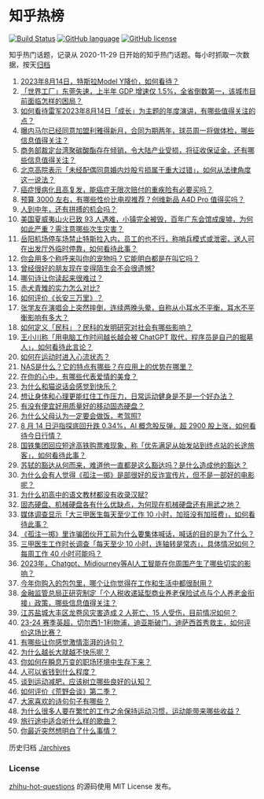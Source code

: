 # 知乎热榜
[![Build Status](https://github.com/ToWeLong/zhihu-hot-questions/workflows/CI/badge.svg)](https://github.com/ToWeLong/zhihu-hot-questions/actions)
[![GitHub language](https://img.shields.io/badge/language-golang-orange.svg)](https://golang.org/)
[![GitHub license](https://img.shields.io/github/license/ToWeLong/zhihu-hot-questions)](https://github.com/ToWeLong/zhihu-hot-questions/blob/main/LICENSE)

知乎热门话题，记录从 2020-11-29 日开始的知乎热门话题。每小时抓取一次数据，按天[归档](./archives)

<!-- BEGIN -->

1. [2023年8月14日，特斯拉Model Y降价，如何看待？](https://www.zhihu.com/question/617165139)
1. [「世界工厂」东莞失速，上半年 GDP 增速仅 1.5%，全省倒数第一，该城市目前面临怎样的困局？](https://www.zhihu.com/question/617183412)
1. [如何看待雷军2023年8月14日「成长」为主题的年度演讲，有哪些值得关注的点？](https://www.zhihu.com/question/617186355)
1. [曝内马尔已经同意加盟利雅得新月，合同为期两年，球员周一将做体检，哪些信息值得关注？](https://www.zhihu.com/question/617166995)
1. [商务部裁定台湾聚碳酸酯存在倾销，令大陆产业受损，将征收保证金，还有哪些信息值得关注？](https://www.zhihu.com/question/617201941)
1. [北京高院表示「未经配偶同意婚内炒股亏损属于重大过错」，如何从法律角度这一说法？](https://www.zhihu.com/question/617197162)
1. [癌症慢病化且高复发，能癌症无限次赔付的重疾险有必要买吗？](https://www.zhihu.com/question/617222491)
1. [预算 3000 左右，有哪些性价比电视推荐？创维新品 A4D Pro 值得买吗？](https://www.zhihu.com/question/617097776)
1. [人到中年，还有拼搏的机会吗？](https://www.zhihu.com/question/614717058)
1. [美国夏威夷山火已致 93 人遇难，小镇完全被毁，百年广东会馆成废墟，为何如此严重？需注意哪些次生灾害？](https://www.zhihu.com/question/617162912)
1. [岳阳机场停车场禁止特斯拉入内，员工的也不行，称哨兵模式或泄密，送人可在出发厅外临时停靠，如何看待此事？](https://www.zhihu.com/question/617163942)
1. [你会用多个称呼来叫你的宠物吗？它能明白都是在叫它吗？](https://www.zhihu.com/question/616237594)
1. [曾经很好的朋友现在变得陌生会不会很遗憾?](https://www.zhihu.com/question/613805262)
1. [哪句诗让你读起来很难过？](https://www.zhihu.com/question/617200638)
1. [赤犬青雉的实力怎么对比?](https://www.zhihu.com/question/547923506)
1. [如何评价《长安三万里》？](https://www.zhihu.com/question/611328020)
1. [张学友在演唱会上突然摔倒，连续两晚头晕，自称从小耳水不平衡，耳水不平衡影响有多大？](https://www.zhihu.com/question/617162562)
1. [如何定义「民科」？民科的发明研究对社会有哪些影响？](https://www.zhihu.com/question/617196125)
1. [王小川称「用电脑工作时间越长越会被 ChatGPT 取代，程序员是自己的掘墓人」，如何看待此言论？](https://www.zhihu.com/question/617087257)
1. [如何在运动时进入心流状态？](https://www.zhihu.com/question/616034762)
1. [NAS是什么？它的特点有哪些？在应用上的优势在哪里？](https://www.zhihu.com/question/616182882)
1. [在你的心中，有哪些代表爱情的美食？](https://www.zhihu.com/question/614921180)
1. [为什么和猫说话会感觉到快乐？](https://www.zhihu.com/question/615903139)
1. [想让身体和心理更能扛住工作压力，日常运动健身是不是一个好办法？](https://www.zhihu.com/question/616071840)
1. [有没有便宜好用质量好的移动固态硬盘？](https://www.zhihu.com/question/615764931)
1. [为什么父母认为一定要会做饭，考驾照?](https://www.zhihu.com/question/616887283)
1. [8 月 14 日沪指探底回升跌 0.34%，AI 概念股反弹，超 2900 股上涨，如何看待今日行情？](https://www.zhihu.com/question/617170022)
1. [国铁集团回应短途高铁购票难现象，称「优先满足从始发站到终点站的长途旅客」，如何看待此事？](https://www.zhihu.com/question/617072318)
1. [苏轼的豁达从何而来，难道他一直都是这么豁达吗？是什么造成他的豁达？](https://www.zhihu.com/question/266299306)
1. [为什么会有人觉得《孤注一掷》是部很好的反诈宣传片，但不是一部好的电影呢？](https://www.zhihu.com/question/616386121)
1. [为什么初高中的语文教材都没有收录汉赋?](https://www.zhihu.com/question/366318404)
1. [固态硬盘、机械硬盘各有什么优缺点，为何现在机械硬盘还有用武之地？](https://www.zhihu.com/question/616184172)
1. [媒体调查显示「大三甲医生每天至少工作 10 小时，加班没有加班费」，如何看待此事？](https://www.zhihu.com/question/617182952)
1. [《孤注一掷》里诈骗团伙开工前为什么要集体喊话，喊话的目的是为了什么？](https://www.zhihu.com/question/616202328)
1. [三甲医生工作时长调查「每天至少 10 小时，连轴转是常态」，具体情况如何？每周工作 40 小时可能吗？](https://www.zhihu.com/question/617163201)
1. [2023年，Chatgpt、Midjourney等AI人工智能在你周围产生了哪些切实的影响？](https://www.zhihu.com/question/598382539)
1. [今年你购入的包包里，哪个让你觉得在工作和生活中都很耐用？](https://www.zhihu.com/question/616282251)
1. [金融监管总局正研究制定「个人税收递延型商业养老保险试点与个人养老金衔接」政策，哪些信息值得关注？](https://www.zhihu.com/question/617181779)
1. [江苏盐城大丰区龙卷风灾害造成 2 人死亡、15 人受伤，目前情况如何？](https://www.zhihu.com/question/617125049)
1. [23-24 赛季英超，切尔西1-1利物浦，迪亚斯破门，迪萨西首秀救主，如何评价这场比赛？](https://www.zhihu.com/question/617161574)
1. [有哪些让你感觉激情澎湃的诗句？](https://www.zhihu.com/question/616199899)
1. [为什么越长大就越不快乐呢？](https://www.zhihu.com/question/616246227)
1. [你如何在瞬息万变的职场环境中生存下来？](https://www.zhihu.com/question/617127703)
1. [人可以省钱到什么程度？](https://www.zhihu.com/question/613042312)
1. [谈到运动减肥，应该树立哪些良好的认知？](https://www.zhihu.com/question/616296124)
1. [如何评价《荒野会谈》第二季？](https://www.zhihu.com/question/615572781)
1. [大家喜欢的诗句句子有哪些？](https://www.zhihu.com/question/617122744)
1. [为什么很多人要在繁忙的工作之余保持运动习惯，运动能带来哪些收益？](https://www.zhihu.com/question/616071836)
1. [旅行途中适合听什么样的歌曲？](https://www.zhihu.com/question/615638174)
1. [你最近突然想明白了什么事情？](https://www.zhihu.com/question/614213086)

<!-- END -->

历史归档 [./archives](./archives)


### License
[zhihu-hot-questions](https://github.com/towelong/zhihu-hot-questions) 的源码使用 MIT License 发布。